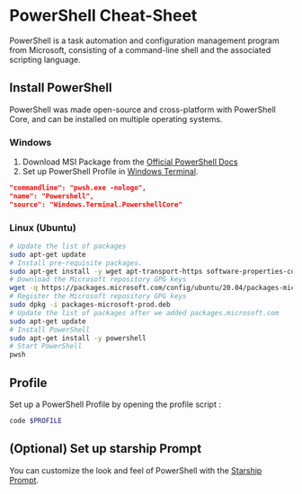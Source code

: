 # PowerShell Cheat-Sheet
PowerShell is a task automation and configuration management program from Microsoft, consisting of a command-line shell and the associated scripting language.

## Install PowerShell
PowerShell was made open-source and cross-platform with PowerShell Core, and can be installed on multiple operating systems.

### Windows
1. Download MSI Package from the [Official PowerShell Docs](https://docs.microsoft.com/en-us/powershell/scripting/install/installing-powershell-on-windows?view=powershell-7.2)
2. Set up PowerShell Profile in [Windows Terminal](windows-terminal).
```json
"commandline": "pwsh.exe -nologo",
"name": "Powershell",
"source": "Windows.Terminal.PowershellCore"
```

### Linux (Ubuntu)
```sh
# Update the list of packages
sudo apt-get update
# Install pre-requisite packages.
sudo apt-get install -y wget apt-transport-https software-properties-common
# Download the Microsoft repository GPG keys
wget -q https://packages.microsoft.com/config/ubuntu/20.04/packages-microsoft-prod.deb
# Register the Microsoft repository GPG keys
sudo dpkg -i packages-microsoft-prod.deb
# Update the list of packages after we added packages.microsoft.com
sudo apt-get update
# Install PowerShell
sudo apt-get install -y powershell
# Start PowerShell
pwsh
```

## Profile
Set up a PowerShell Profile by opening the profile script :
```powershell
code $PROFILE
```

## (Optional) Set up starship Prompt
You can customize the look and feel of PowerShell with the [Starship Prompt](starship).

